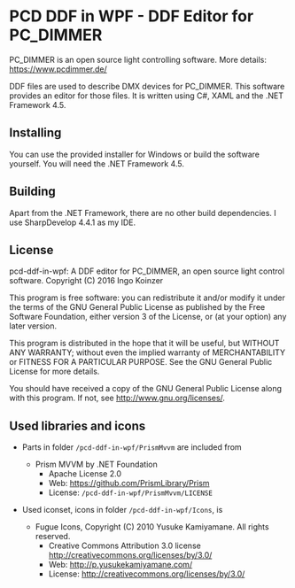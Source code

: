 PCD DDF in WPF - DDF Editor for PC_DIMMER
===
PC_DIMMER is an open source light controlling software. More details: <https://www.pcdimmer.de/>

DDF files are used to describe DMX devices for PC_DIMMER. 
This software provides an editor for those files. It is written using C#, XAML and the .NET Framework 4.5. 

Installing
--
You can use the provided installer for Windows or build the software yourself. You will need the .NET Framework 4.5.

Building
--
Apart from the .NET Framework, there are no other build dependencies. I use SharpDevelop 4.4.1 as my IDE.

License
--
pcd-ddf-in-wpf: A DDF editor for PC_DIMMER, an open source light 
control software.
Copyright (C) 2016 Ingo Koinzer

This program is free software: you can redistribute it and/or modify
it under the terms of the GNU General Public License as published by
the Free Software Foundation, either version 3 of the License, or
(at your option) any later version.

This program is distributed in the hope that it will be useful,
but WITHOUT ANY WARRANTY; without even the implied warranty of
MERCHANTABILITY or FITNESS FOR A PARTICULAR PURPOSE.  See the
GNU General Public License for more details.

You should have received a copy of the GNU General Public License
along with this program.  If not, see <http://www.gnu.org/licenses/>.

Used libraries and icons
--
* Parts in folder `/pcd-ddf-in-wpf/PrismMvvm` are included from 
   * Prism MVVM by .NET Foundation
     * Apache License 2.0
     * Web: <https://github.com/PrismLibrary/Prism>
     * License: `/pcd-ddf-in-wpf/PrismMvvm/LICENSE`

* Used iconset, icons in folder `/pcd-ddf-in-wpf/Icons`, is
   * Fugue Icons, Copyright (C) 2010 Yusuke Kamiyamane. All rights reserved.
     * Creative Commons Attribution 3.0 license <http://creativecommons.org/licenses/by/3.0/>
     * Web: <http://p.yusukekamiyamane.com/>
     * License: <http://creativecommons.org/licenses/by/3.0/>
